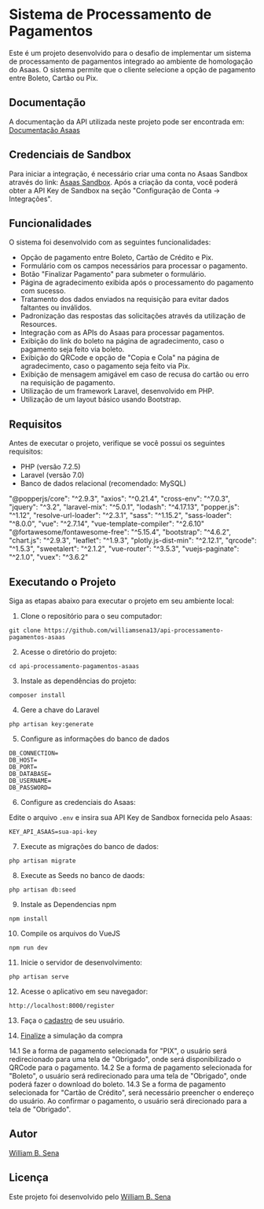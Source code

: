 # Sistema de Processamento de Pagamentos

Este é um projeto desenvolvido para o desafio de implementar um sistema de processamento de pagamentos integrado ao ambiente de homologação do Asaas. O sistema permite que o cliente selecione a opção de pagamento entre Boleto, Cartão ou Pix.

## Documentação

A documentação da API utilizada neste projeto pode ser encontrada em: [Documentação Asaas](https://asaasv3.docs.apiary.io/#)

## Credenciais de Sandbox

Para iniciar a integração, é necessário criar uma conta no Asaas Sandbox através do link: [Asaas Sandbox](https://sandbox.asaas.com/). Após a criação da conta, você poderá obter a API Key de Sandbox na seção "Configuração de Conta -> Integrações".

## Funcionalidades

O sistema foi desenvolvido com as seguintes funcionalidades:

- Opção de pagamento entre Boleto, Cartão de Crédito e Pix.
- Formulário com os campos necessários para processar o pagamento.
- Botão "Finalizar Pagamento" para submeter o formulário.
- Página de agradecimento exibida após o processamento do pagamento com sucesso.
- Tratamento dos dados enviados na requisição para evitar dados faltantes ou inválidos.
- Padronização das respostas das solicitações através da utilização de Resources.
- Integração com as APIs do Asaas para processar pagamentos.
- Exibição do link do boleto na página de agradecimento, caso o pagamento seja feito via boleto.
- Exibição do QRCode e opção de "Copia e Cola" na página de agradecimento, caso o pagamento seja feito via Pix.
- Exibição de mensagem amigável em caso de recusa do cartão ou erro na requisição de pagamento.
- Utilização de um framework Laravel, desenvolvido em PHP.
- Utilização de um layout básico usando Bootstrap.

## Requisitos

Antes de executar o projeto, verifique se você possui os seguintes requisitos:

- PHP (versão 7.2.5)
- Laravel (versão 7.0)
- Banco de dados relacional (recomendado: MySQL)

"@popperjs/core": "^2.9.3",
        "axios": "^0.21.4",
        "cross-env": "^7.0.3",
        "jquery": "^3.2",
        "laravel-mix": "^5.0.1",
        "lodash": "^4.17.13",
        "popper.js": "^1.12",
        "resolve-url-loader": "^2.3.1",
        "sass": "^1.15.2",
        "sass-loader": "^8.0.0",
        "vue": "^2.7.14",
        "vue-template-compiler": "^2.6.10"
        "@fortawesome/fontawesome-free": "^5.15.4",
        "bootstrap": "^4.6.2",
        "chart.js": "^2.9.3",
        "leaflet": "^1.9.3",
        "plotly.js-dist-min": "^2.12.1",
        "qrcode": "^1.5.3",
        "sweetalert": "^2.1.2",
        "vue-router": "^3.5.3",
        "vuejs-paginate": "^2.1.0",
        "vuex": "^3.6.2"

## Executando o Projeto

Siga as etapas abaixo para executar o projeto em seu ambiente local:

1. Clone o repositório para o seu computador:

```
git clone https://github.com/williamsena13/api-processamento-pagamentos-asaas
```

2. Acesse o diretório do projeto:

```
cd api-processamento-pagamentos-asaas
```

3. Instale as dependências do projeto:

```
composer install
```

4. Gere a chave do Laravel

```
php artisan key:generate
```

5. Configure as informações do banco de dados

```
DB_CONNECTION=
DB_HOST=
DB_PORT=
DB_DATABASE=
DB_USERNAME=
DB_PASSWORD=
```

6. Configure as credenciais do Asaas:

Edite o arquivo `.env` e insira sua API Key de Sandbox fornecida pelo Asaas:

```
KEY_API_ASAAS=sua-api-key
```
7. Execute as migrações do banco de dados:

```
php artisan migrate
```
8. Execute as Seeds no banco de daods:
```
php artisan db:seed
```
9. Instale as Dependencias npm 
```
npm install
```
10. Compile os arquivos do VueJS
```
npm run dev
```

11. Inicie o servidor de desenvolvimento:

```
php artisan serve
```

12. Acesse o aplicativo em seu navegador:

```
http://localhost:8000/register
```

13. Faça o [cadastro](http://localhost:8000/register) de seu usuário.

14. [Finalize](http://localhost:8000/checkout) a simulação da compra 

14.1 Se a forma de pagamento selecionada for "PIX", o usuário será redirecionado para uma tela de "Obrigado", onde será disponibilizado o QRCode para o pagamento.
14.2 Se a forma de pagamento selecionada for "Boleto", o usuário será redirecionado para uma tela de "Obrigado", onde poderá fazer o download do boleto.
14.3 Se a forma de pagamento selecionada for "Cartão de Crédito", será necessário preencher o endereço do usuário. Ao confirmar o pagamento, o usuário será direcionado para a tela de "Obrigado".

## Autor

[William B. Sena](https://github.com/williamsena13)

## Licença

Este projeto foi desenvolvido pelo [William B. Sena](https://github.com/williamsena13) 